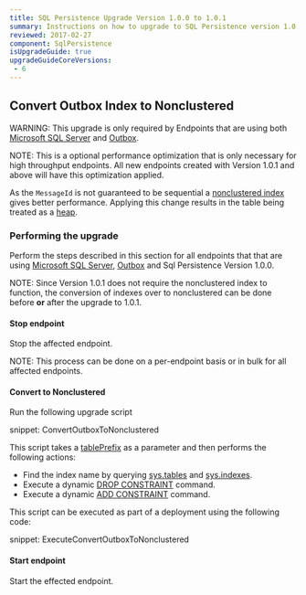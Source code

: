 ```yaml
---
title: SQL Persistence Upgrade Version 1.0.0 to 1.0.1
summary: Instructions on how to upgrade to SQL Persistence version 1.0.1
reviewed: 2017-02-27
component: SqlPersistence
isUpgradeGuide: true
upgradeGuideCoreVersions:
 - 6
---
```




## Convert Outbox Index to Nonclustered

WARNING: This upgrade is only required by Endpoints that are using both [Microsoft SQL Server](/persistence/sql/#usage-sql-server) and [Outbox](/nservicebus/outbox/).

NOTE: This is a optional performance optimization that is only necessary for high throughput endpoints. All new endpoints created with Version 1.0.1 and above will have this optimization applied.

As the `MessageId` is not guaranteed to be sequential a [nonclustered index](https://docs.microsoft.com/en-us/sql/relational-databases/indexes/clustered-and-nonclustered-indexes-described) gives better performance. Applying this change results in the table being treated as a [heap](https://docs.microsoft.com/en-us/sql/relational-databases/indexes/heaps-tables-without-clustered-indexes).


### Performing the upgrade

Perform the steps described in this section for all endpoints that that are using [Microsoft SQL Server](/persistence/sql/#usage-sql-server), [Outbox](/nservicebus/outbox/) and Sql Persistence Version 1.0.0.

NOTE: Since Version 1.0.1 does not require the nonclustered index to function, the conversion of indexes over to nonclustered can be done before **or** after the upgrade to 1.0.1.


#### Stop endpoint

Stop the affected endpoint.

NOTE: This process can be done on a per-endpoint basis or in bulk for all affected endpoints.


#### Convert to Nonclustered

Run the following upgrade script

snippet: ConvertOutboxToNonclustered

This script takes a [tablePrefix](/persistence/sql/#installation-table-prefix) as a parameter and then performs the following actions:

 * Find the index name by querying [sys.tables](https://docs.microsoft.com/en-us/sql/relational-databases/system-catalog-views/sys-tables-transact-sql) and [sys.indexes](https://docs.microsoft.com/en-us/sql/relational-databases/system-catalog-views/sys-indexes-transact-sql).
 * Execute a dynamic [DROP CONSTRAINT](https://docs.microsoft.com/en-us/sql/relational-databases/tables/delete-check-constraints) command.
 * Execute a dynamic [ADD CONSTRAINT](https://docs.microsoft.com/en-us/sql/relational-databases/tables/create-unique-constraints) command.

This script can be executed as part of a deployment using the following code:

snippet: ExecuteConvertOutboxToNonclustered


#### Start endpoint

Start the effected endpoint.
